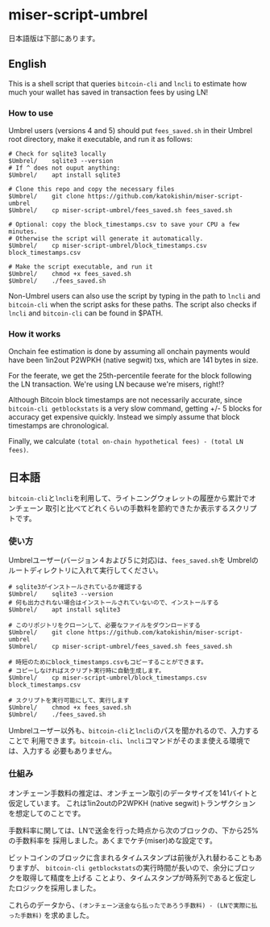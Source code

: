 # miser-script-umbrel
日本語版は下部にあります。

## English

This is a shell script that queries `bitcoin-cli` and `lncli` to estimate how
much your wallet has saved in transaction fees by using LN!

### How to use

Umbrel users (versions 4 and 5) should put `fees_saved.sh` in their Umbrel root
directory, make it executable, and run it as follows:

```
# Check for sqlite3 locally
$Umbrel/    sqlite3 --version
# If ^ does not ouput anything:
$Umbrel/    apt install sqlite3

# Clone this repo and copy the necessary files
$Umbrel/    git clone https://github.com/katokishin/miser-script-umbrel
$Umbrel/    cp miser-script-umbrel/fees_saved.sh fees_saved.sh

# Optional: copy the block_timestamps.csv to save your CPU a few minutes.
# Otherwise the script will generate it automatically.
$Umbrel/    cp miser-script-umbrel/block_timestamps.csv block_timestamps.csv

# Make the script executable, and run it
$Umbrel/    chmod +x fees_saved.sh
$Umbrel/    ./fees_saved.sh
```

Non-Umbrel users can also use the script by typing in the path to `lncli` and
`bitcoin-cli` when the script asks for these paths. The script also checks if
`lncli` and `bitcoin-cli` can be found in $PATH.

### How it works

Onchain fee estimation is done by assuming all onchain payments would have been
1in2out P2WPKH (native segwit) txs, which are 141 bytes in size.

For the feerate, we get the 25th-percentile feerate for the block following the
LN transaction. We're using LN because we're misers, right!?

Although Bitcoin block timestamps are not necessarily accurate, since 
`bitcoin-cli getblockstats` is a very slow command, getting +/- 5 blocks for
accuracy get expensive quickly. Instead we simply assume that block timestamps
are chronological.

Finally, we calculate `(total on-chain hypothetical fees) - (total LN fees)`.

## 日本語
`bitcoin-cli`と`lncli`を利用して、ライトニングウォレットの履歴から累計でオンチェーン
取引と比べてどれくらいの手数料を節約できたか表示するスクリプトです。

### 使い方

Umbrelユーザー(バージョン４および５に対応)は、`fees_saved.sh`を
Umbrelのルートディレクトリに入れて実行してください。

```
# sqlite3がインストールされているか確認する
$Umbrel/    sqlite3 --version
# 何も出力されない場合はインストールされていないので、インストールする
$Umbrel/    apt install sqlite3

# このリポジトリをクローンして、必要なファイルをダウンロードする
$Umbrel/    git clone https://github.com/katokishin/miser-script-umbrel
$Umbrel/    cp miser-script-umbrel/fees_saved.sh fees_saved.sh

# 時短のためにblock_timestamps.csvもコピーすることができます。
# コピーしなければスクリプト実行時に自動生成します。
$Umbrel/    cp miser-script-umbrel/block_timestamps.csv block_timestamps.csv

# スクリプトを実行可能にして、実行します
$Umbrel/    chmod +x fees_saved.sh
$Umbrel/    ./fees_saved.sh
```

Umbrelユーザー以外も、`bitcoin-cli`と`lncli`のパスを聞かれるので、入力することで
利用できます。`bitcoin-cli`、`lncli`コマンドがそのまま使える環境では、入力する
必要もありません。

### 仕組み

オンチェーン手数料の推定は、オンチェーン取引のデータサイズを141バイトと仮定しています。
これは1in2outのP2WPKH (native segwit)トランザクションを想定してのことです。

手数料率に関しては、LNで送金を行った時点から次のブロックの、下から25%の手数料率を
採用しました。あくまでケチ(miser)めな設定です。

ビットコインのブロックに含まれるタイムスタンプは前後が入れ替わることもありますが、 
`bitcoin-cli getblockstats`の実行時間が長いので、余分にブロックを取得して精度を上げる
ことより、タイムスタンプが時系列であると仮定したロジックを採用しました。

これらのデータから、`(オンチェーン送金なら払ったであろう手数料) - (LNで実際に払った手数料)`
を求めました。
